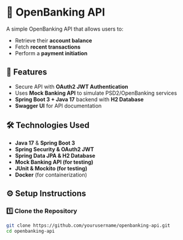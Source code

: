 # 🚀 OpenBanking API

A simple OpenBanking API that allows users to:
- Retrieve their **account balance**
- Fetch **recent transactions**
- Perform a **payment initiation**

## 📌 Features
- Secure API with **OAuth2 JWT Authentication**
- Uses **Mock Banking API** to simulate PSD2/OpenBanking services
- **Spring Boot 3 + Java 17** backend with **H2 Database**
- **Swagger UI** for API documentation

## 🛠️ Technologies Used
- **Java 17** & **Spring Boot 3**
- **Spring Security & OAuth2 JWT**
- **Spring Data JPA & H2 Database**
- **Mock Banking API (for testing)**
- **JUnit & Mockito (for testing)**
- **Docker** (for containerization)

## ⚙️ Setup Instructions
### **1️⃣ Clone the Repository**
```bash
git clone https://github.com/yourusername/openbanking-api.git
cd openbanking-api
